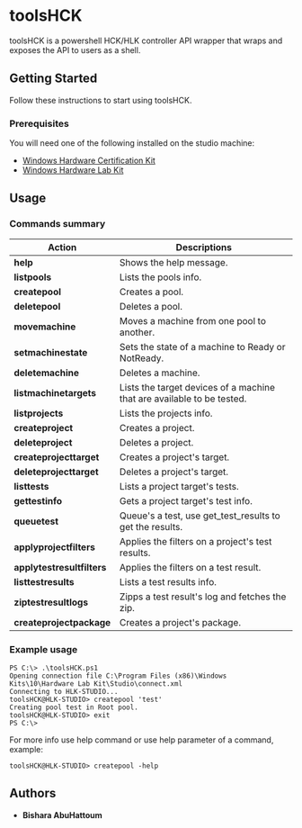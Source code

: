 
# toolsHCK

toolsHCK is a powershell HCK/HLK controller API wrapper that wraps and exposes the API to users as a shell.

## Getting Started

Follow these instructions to start using toolsHCK.

### Prerequisites

You will need one of the following installed on the studio machine:
* [Windows Hardware Certification Kit](https://docs.microsoft.com/en-us/previous-versions/windows/hardware/hck)
* [Windows Hardware Lab Kit](https://docs.microsoft.com/en-us/windows-hardware/test/hlk/windows-hardware-lab-kit)

## Usage

### Commands summary

| Action | Descriptions |
| ------ | ------------ |
| **help** | Shows the help message. |
| **listpools** | Lists the pools info. |
| **createpool** | Creates a pool. |
| **deletepool** | Deletes a pool. |
| **movemachine** | Moves a machine from one pool to another. |
| **setmachinestate** | Sets the state of a machine to Ready or NotReady. |
| **deletemachine** | Deletes a machine. |
| **listmachinetargets** | Lists the target devices of a machine that are available to be tested. |
| **listprojects** | Lists the projects info. |
| **createproject** | Creates a project. |
| **deleteproject** | Deletes a project. |
| **createprojecttarget** | Creates a project's target. |
| **deleteprojecttarget** | Deletes a project's target. |
| **listtests** | Lists a project target's tests. |
| **gettestinfo** | Gets a project target's test info. |
| **queuetest** | Queue's a test, use get_test_results to get the results. |
| **applyprojectfilters** | Applies the filters on a project's test results. |
| **applytestresultfilters** | Applies the filters on a test result. |
| **listtestresults** | Lists a test results info. |
| **ziptestresultlogs** | Zipps a test result's log and fetches the zip. |
| **createprojectpackage** | Creates a project's package. |

### Example usage

```
PS C:\> .\toolsHCK.ps1
Opening connection file C:\Program Files (x86)\Windows Kits\10\Hardware Lab Kit\Studio\connect.xml
Connecting to HLK-STUDIO...
toolsHCK@HLK-STUDIO> createpool 'test'
Creating pool test in Root pool.
toolsHCK@HLK-STUDIO> exit
PS C:\> 
```

For more info use help command or use help parameter of a command, example:
```
toolsHCK@HLK-STUDIO> createpool -help
```

## Authors

* **Bishara AbuHattoum**

